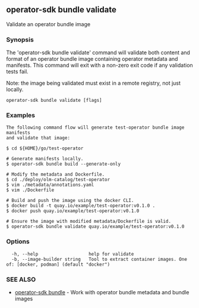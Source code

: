 ## operator-sdk bundle validate

Validate an operator bundle image

### Synopsis

The 'operator-sdk bundle validate' command will validate both content and
format of an operator bundle image containing operator metadata and manifests.
This command will exit with a non-zero exit code if any validation tests fail.

Note: the image being validated must exist in a remote registry, not just locally.

```
operator-sdk bundle validate [flags]
```

### Examples

```
The following command flow will generate test-operator bundle image manifests
and validate that image:

$ cd ${HOME}/go/test-operator

# Generate manifests locally.
$ operator-sdk bundle build --generate-only

# Modify the metadata and Dockerfile.
$ cd ./deploy/olm-catalog/test-operator
$ vim ./metadata/annotations.yaml
$ vim ./Dockerfile

# Build and push the image using the docker CLI.
$ docker build -t quay.io/example/test-operator:v0.1.0 .
$ docker push quay.io/example/test-operator:v0.1.0

# Ensure the image with modified metadata/Dockerfile is valid.
$ operator-sdk bundle validate quay.io/example/test-operator:v0.1.0
```

### Options

```
  -h, --help                   help for validate
  -b, --image-builder string   Tool to extract container images. One of: [docker, podman] (default "docker")
```

### SEE ALSO

* [operator-sdk bundle](operator-sdk_bundle.md)	 - Work with operator bundle metadata and bundle images

